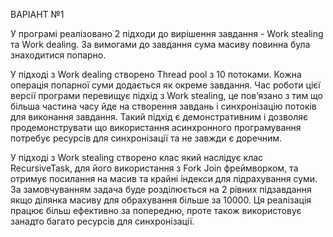 ВАРІАНТ №1


У програмі реалізовано 2 підходи до вирішення завдання - Work stealing та Work dealing.
За вимогами до завдання сума масиву повинна була знаходитися попарно.

У підході з Work dealing створено Thread pool з 10 потоками. Кожна операція попарної суми додається як окреме завдання. Час роботи цієї версії програми перевищує підхід з Work stealing, це пов’язано з тим що більша частина часу йде на створення завдань і синхронізацію потоків для виконання завдання. Такий підхід є демонстративним і дозволяє продемонструвати що використання асинхронного програмування потребує ресурсів для синхронізації та не завжди є доречним.

У підході з Work stealing створено клас який наслідує клас RecursiveTask, для його використання з Fork Join фреймворком, та отримує посилання на масив та крайні індекси для підрахування суми. За замовчуванням задача буде розділюється на 2 рівних підзавдання якщо ділянка масиву для обрахування більше за 10000. Ця реалізація працює більш ефективно за попередню, проте також використовує занадто багато ресурсів для синхронізації.
